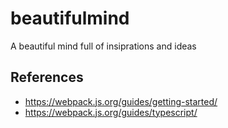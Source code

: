 # beautifulmind
A beautiful mind full of insiprations and ideas


## References

* <https://webpack.js.org/guides/getting-started/>
* <https://webpack.js.org/guides/typescript/>
